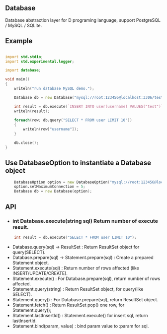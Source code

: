 ## Database
Database abstraction layer for D programing language, support PostgreSQL / MySQL / SQLite.

## Example
```D

import std.stdio;
import std.experimental.logger;

import database;

void main()
{
    writeln("run database MySQL demo.");

    Database db = new Database("mysql://root:123456@localhost:3306/test?charset=utf-8");

    int result = db.execute(`INSERT INTO user(username) VALUES("test")`);
    writeln(result);

    foreach(row; db.query("SELECT * FROM user LIMIT 10"))
    {
        writeln(row["username"]);
    }

    db.close();
}

```

## Use DatabaseOption to instantiate a Database object
```D
    DatabaseOption option = new DatabaseOption("mysql://root:123456@localhost:3306/test?charset=utf-8");
    option.setMaximumConnection = 5;
    Database db = new Database(option);
```

## API

- ### int Database.execute(string sql)  Return number of execute result.
```D
    int result = db.execute("SELECT * FROM user LIMIT 10");
```
- Database.query(sql) -> ResultSet : Return ResultSet object for query(SELECT).
- Database.prepare(sql) -> Statement.prepare(sql) : Create a prepared Statement object.
- Statement.execute(sql) : Return number of rows affected (like INSERT/UPDATE/CREATE).
- Statement.execute() : For Database.prepare(sql), return number of rows affected.
- Statement.query(string) : Return ResultSet object, for query(like SELECT).
- Statement.query() : For Database.prepare(sql), return ResultSet object.
- Statement.fetch() : Return ResultSet pop() one row, for Statement.query();
- Statement.lastInsertId() : Statement.execute() for insert sql, return lastInsertId.
- Statement.bind(param, value) : bind param value to :param for sql.
